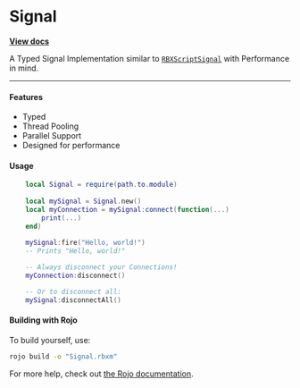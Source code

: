 # Signal

<a href="https://yetanotherclown.github.io/Signal/"><strong>View docs</strong></a>

A Typed Signal Implementation similar to [`RBXScriptSignal`](https://create.roblox.com/docs/reference/engine/datatypes/RBXScriptSignal) with Performance in mind.

---
    
#### Features
- Typed
- Thread Pooling
- Parallel Support
- Designed for performance
    
#### Usage
```lua
    local Signal = require(path.to.module)
    
    local mySignal = Signal.new()
    local myConnection = mySignal:connect(function(...)
        print(...)
    end)
    
    mySignal:fire("Hello, world!")
    -- Prints "Hello, world!"

    -- Always disconnect your Connections!
    myConnection:disconnect()

    -- Or to disconnect all:
    mySignal:disconnectAll()
```

#### Building with Rojo

To build yourself, use: 
```bash
rojo build -o "Signal.rbxm"
```

For more help, check out [the Rojo documentation](https://rojo.space/docs).